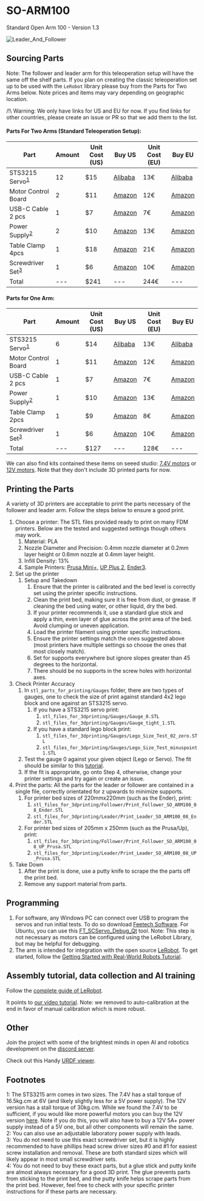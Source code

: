 # SO-ARM100
Standard Open Arm 100 - Version 1.3

![Leader_And_Follower](./media/Leader_And_Follower.jpg)

## Sourcing Parts
Note: The follower and leader arm for this teleoperation setup will have the same off the shelf parts. If you plan on creating the classic teleoperation set up to be used with the `LeRobot` library please buy from the Parts for Two Arms below. Note prices and items may vary depending on geographic location.

/!\ Warning: We only have links for US and EU for now. If you find links for other countries, please create an issue or PR so that we add them to the list.

#### Parts For Two Arms (Standard Teleoperation Setup):
| Part | Amount | Unit Cost (US) | Buy US | Unit Cost (EU) | Buy EU |
|---|---|---|---|---|---|
| STS3215 Servo<sup>[1](#myfootnote1)</sup> | 12 | $15 | [Alibaba](https://www.alibaba.com/product-detail/6PCS-7-4V-STS3215-Servos-for_1600523509006.html) | 13€ | [Alibaba](https://www.alibaba.com/product-detail/6PCS-7-4V-STS3215-Servos-for_1600523509006.html) |
| Motor Control Board | 2 | $11 | [Amazon](https://www.amazon.com/Waveshare-Integrates-Control-Circuit-Supports/dp/B0CTMM4LWK/) | 12€ | [Amazon](https://www.amazon.fr/-/en/dp/B0CJ6TP3TP/)|
| USB-C Cable 2 pcs | 1 | $7 | [Amazon](https://www.amazon.com/Charging-etguuds-Charger-Braided-Compatible/dp/B0B8NWLLW2/?th=1) | 7€ | [Amazon](https://www.amazon.fr/dp/B07BNF842T/) |
| Power Supply<sup>[2](#myfootnote2)</sup> | 2 | $10 | [Amazon](https://www.amazon.com/Facmogu-Switching-Transformer-Compatible-5-5x2-1mm/dp/B087LY41PV/) | 13€ | [Amazon](https://www.amazon.fr/-/en/dp/B01HRR9GY4/) |
| Table Clamp 4pcs | 1 | $18 | [Amazon](https://www.amazon.com/WORKPRO-Clamps-Woodworking-One-Handed-Spreader/dp/B0CQYDJWS8/) | 21€ | [Amazon](https://www.amazon.fr/dp/B08HW9VFM8/)|
| Screwdriver Set<sup>[3](#myfootnote3)</sup> | 1 | $6 | [Amazon](https://www.amazon.com/Precision-Phillips-Screwdriver-Electronics-Computer/dp/B0DB227RTH) | 10€ | [Amazon](https://www.amazon.fr/dp/B08ZXVMVYD/) |
| Total |---| $241 |---| 244€ |---|

#### Parts for One Arm:
| Part | Amount | Unit Cost (US) | Buy US | Unit Cost (EU) | Buy EU |
|---|---|---|---|---|---|
| STS3215 Servo<sup>[1](#myfootnote1)</sup> | 6 | $14 | [Alibaba](https://www.alibaba.com/product-detail/_1601053797763.html) | 13€ | [Alibaba](https://www.alibaba.com/product-detail/_1601053797763.html) |
| Motor Control Board | 1 | $11 | [Amazon](https://www.amazon.com/Waveshare-Integrates-Control-Circuit-Supports/dp/B0CTMM4LWK/) | 12€ | [Amazon](https://www.amazon.fr/-/en/dp/B0CJ6TP3TP/)|
| USB-C Cable 2 pcs | 1 | $7 | [Amazon](https://www.amazon.com/Charging-etguuds-Charger-Braided-Compatible/dp/B0B8NWLLW2/?th=1) | 7€ | [Amazon](https://www.amazon.fr/dp/B07BNF842T/) |
| Power Supply<sup>[2](#myfootnote2)</sup> | 1 | $10 | [Amazon](https://www.amazon.com/Facmogu-Switching-Transformer-Compatible-5-5x2-1mm/dp/B087LY41PV/) | 13€ | [Amazon](https://www.amazon.fr/-/en/dp/B01HRR9GY4/) |
| Table Clamp 2pcs | 1 | $9 | [Amazon](https://www.amazon.com/Mr-Pen-Carpenter-Clamp-6inch/dp/B092L925J4/) | 8€ | [Amazon](https://www.amazon.fr/-/en/dp/B08HZ1QRBF/)|
| Screwdriver Set<sup>[3](#myfootnote3)</sup> | 1 | $6 | [Amazon](https://www.amazon.com/Precision-Phillips-Screwdriver-Electronics-Computer/dp/B0DB227RTH) | 10€ | [Amazon](https://www.amazon.fr/dp/B08ZXVMVYD/) |
| Total |---| $127 |---| 128€ |---|

We can also find kits contained these items on seeed studio: [7.4V motors](https://www.seeedstudio.com/SO-ARM100-Low-Cost-AI-Arm-Kit.html) or [12V motors](https://www.seeedstudio.com/SO-ARM100-Low-Cost-AI-Arm-Kit-Pro-p-6343.html).
Note that they don't include 3D printed parts for now.

## Printing the Parts
A variety of 3D printers are acceptable to print the parts necessary of the follower and leader arm. Follow the steps below to ensure a good print.

1. Choose a printer: The STL files provided ready to print on many FDM printers. Below are the tested and suggested settings though others may work.
   1. Material: PLA
   2. Nozzle Diameter and Precision: 0.4mm nozzle diameter at 0.2mm layer height or 0.6mm nozzle at 0.4mm layer height.
   3. Infill Density: 13%
   4. Sample Printers: [Prusa Mini+](https://www.prusa3d.com/product/original-prusa-mini-semi-assembled-3d-printer-4/), [UP Plus 2](https://shop.tiertime.com/product/tiertime-up-plus-2-3d-printer/), [Ender3](https://www.amazon.com/Comgrow-Creality-Ender-Aluminum-220x220x250mm/dp/B07BR3F9N6/).
2. Set up the printer
   1. Setup and Takedown
      1. Ensure that the printer is calibrated and the bed level is correctly set using the printer specific instructions.
      2. Clean the print bed, making sure it is free from dust, or grease. If cleaning the bed using water, or other liquid, dry the bed.
      3. If your printer recommends it, use a standard glue stick and apply a thin, even layer of glue across the print area of the bed. Avoid clumping or uneven application.
      4. Load the printer filament using printer specific instructions.
      5. Ensure the printer settings match the ones suggested above (most printers have multiple settings so choose the ones that most closely match).
      6. Set for supports everywhere but ignore slopes greater than 45 degrees to the horizontal.
      7. There should be no supports in the screw holes with horizontal axes.
3. Check Printer Accuracy
   1.  In `stl_parts_for_printing/Gauges` folder, there are two types of gauges, one to check the size of print against standard 4x2 lego block and one against an STS3215 servo. 
       1.  If you have a STS3215 servo print: 
           1. `stl_files_for_3dprinting/Gauges/Gauge_0.STL`
           2. `stl_files_for_3dprinting/Gauges/Gauge_tight_1.STL`
       2.  If you have a standard lego block print:
           1. `stl_files_for_3dprinting/Gauges/Lego_Size_Test_02_zero.STL`
           2. `stl_files_for_3dprinting/Gauges/Lego_Size_Test_minuspoint1.STL` 
   2.  Test the gauge 0 against your given object (Lego or Servo). The fit should be similar to this [tutorial](https://youtu.be/dss8E3DG2rA).
   3.  If the fit is appropriate, go onto Step 4, otherwise, change your printer settings and try again or create an issue.
4. Print the parts: All the parts for the leader or follower are contained in a single file, correctly orientated for z upwards to minimize supports.
   1. For printer bed sizes of 220mmx220mm (such as the Ender), print:
      1. `stl_files_for_3dprinting/Follower/Print_Follower_SO_ARM100_08_Ender.STL`
      2. `stl_files_for_3dprinting/Leader/Print_Leader_SO_ARM100_08_Ender.STL`
   2. For printer bed sizes of 205mm x 250mm (such as the Prusa/Up), print:
      1. `stl_files_for_3dprinting/Follower/Print_Follower_SO_ARM100_08_UP_Prusa.STL`
      2. `stl_files_for_3dprinting/Leader/Print_Leader_SO_ARM100_08_UP_Prusa.STL`
5. Take Down
   1. After the print is done, use a putty knife to scrape the the parts off the print bed.
   2. Remove any support material from parts.

## Programming
1. For software, any Windows PC can connect over USB to program the servos and run initial tests. To do so download [Feetech Software](https://www.feetechrc.com/software.html). For Ubuntu, you can use this [FT_SCServo_Debug_Qt](https://github.com/Kotakku/FT_SCServo_Debug_Qt) tool. Note: This step is not necessary as motors can be configured using the LeRobot Library, but may be helpful for debugging. 
2. The arm is intended for integration with the open source [LeRobot](https://github.com/huggingface/lerobot). To get started, follow the [Getting Started with Real-World Robots Tutorial](https://github.com/huggingface/lerobot/blob/main/examples/7_get_started_with_real_robot.md).

## Assembly tutorial, data collection and AI training
Follow the [complete guide of LeRobot](https://github.com/huggingface/lerobot/blob/main/examples/10_use_so100.md).

It points to [our video tutorial](https://www.youtube.com/watch?v=FioA2oeFZ5I&ab_channel=HuggingFace). 
Note: we removed to auto-calibration at the end in favor of manual calibration which is more robust.

## Other

Join the project with some of the brightest minds in open AI and robotics development on the [discord server](https://discord.gg/ggrqhPTsMe).

Check out this Handy [URDF viewer](https://gkjohnson.github.io/urdf-loaders/).

## Footnotes
<a name="myfootnote1">1</a>: The STS3215 arm comes in two sizes. The 7.4V has a stall torque of 16.5kg.cm at 6V (and likely slightly less for a 5V power supply). The 12V version has a stall torque of 30kg.cm. While we found the 7.4V to be sufficient, if you would like more powerful motors you can buy the 12V version [here](https://www.alibaba.com/product-detail/6PCS-12V-30KG-STS3215-High-Torque_1601216757543.html). Note if you do this, you will also have to buy a 12V 5A+ power supply instead of a 5V one, but all other components will remain the same.\
<a name="myfootnote2">2</a>: You can also use an adjustable laboratory power supply with leads.\
<a name="myfootnote3">3</a>: You do not need to use this exact screwdriver set, but it is highly recommended to have phillips head screw driver sizes #0 and #1 for easiest screw installation and removal. These are both standard sizes which will likely appear in most small screwdriver sets.\
<a name="myfootnote4">4</a>: You do not need to buy these exact parts, but a glue stick and putty knife are almost always necessary for a good 3D print. The glue prevents parts from sticking to the print bed, and the putty knife helps scrape parts from the print bed. However, feel free to check with your specific printer instructions for if these parts are necessary.
